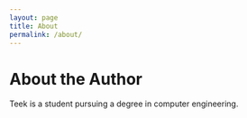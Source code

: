 ```yaml
---
layout: page
title: About
permalink: /about/
---
```


# About the Author

Teek is a student pursuing a degree in computer engineering.  


